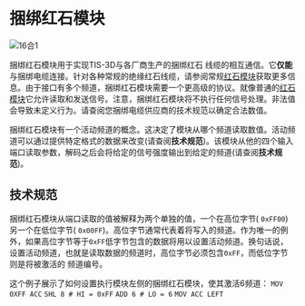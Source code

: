 # 捆绑红石模块

![16合1](item:tis3d:module_bundled_redstone)

捆绑红石模块用于实现TIS-3D与各厂商生产的捆绑红石 线缆的相互通信。它**仅能**与捆绑电缆连接。针对各种常规的绝缘红石线缆，请参阅常规[红石模块](module_redstone.md)获取更多信息。由于接口有多个频道，捆绑红石模块需要一个更高级的协议。就像普通的[红石模块](module_redstone.md)它允许读取和发送信号。注意，捆绑红石模块将不执行任何信号处理。非法值会导致未定义行为。请查阅您捆绑电缆供应商的技术规范以确定合法数值。

捆绑红石模块有一个活动频道的概念。这决定了模块从哪个频道读取数值。活动频道可以通过提供特定格式的数据来改变(请查阅**技术规范**)。该模块从他的四个输入端口读取参数，解码之后会将给定的信号强度输出到给定的频道(请查阅**技术规范**)。

## 技术规范
捆绑红石模块从端口读取的值被解释为两个单独的值，一个在高位字节( `0xFF00`)另一个在低位字节( `0x00FF`)。高位字节通常代表着将写入的频道。作为唯一的例外，如果高位字节等于`0xFF`低字节包含的数据将用以设置活动频道。换句话说，设置活动频道，也就是读取数据的频道时，高位字节必须包含`0xFF`，而低位字节则是将被激活的 频道编号。

这个例子展示了如何设置执行模块左侧的捆绑红石模块，使其激活6频道：
`MOV 0XFF ACC`
`SHL 8 # HI = 0xFF`
`ADD 6 # LO = 6`
`MOV ACC LEFT`
